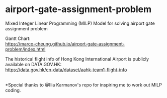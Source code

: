 # airport-gate-assignment-problem
Mixed Integer Linear Programming (MILP) Model for solving airport gate assignment problem

Gantt Chart:<br />
https://marco-cheung.github.io/airport-gate-assignment-problem/index.html

The historical flight info of Hong Kong International Airport is publicly available on DATA.GOV.HK:<br />
https://data.gov.hk/en-data/dataset/aahk-team1-flight-info

<br />
*Special thanks to @Ilia Karmanov's repo for inspiring me to work out MILP coding. 
